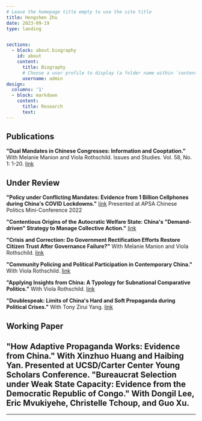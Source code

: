 ```yaml
---
# Leave the homepage title empty to use the site title
title: Hongshen Zhu
date: 2023-09-19
type: landing


sections:
  - block: about.biography
    id: about
    content:
      title: Biography
      # Choose a user profile to display (a folder name within `content/authors/`)
      username: admin
design:
  columns: '1'
  - block: markdown
    content:
      title: Research
      text: 
---        
```

## Publications
**"Dual Mandates in Chinese Congresses: Information and Cooptation.”** With
Melanie Manion and Viola Rothschild. Issues and Studies. Vol. 58, No. 1: 1-20. [link](https://doi.org/10.1142/S1013251121500193)

## Under Review

**"Policy under Conflicting Mandates: Evidence from 1 Billion Cellphones during China's COVID Lockdowns."** [link](uploads/zhu_jmp.pdf) 
Presented at APSA Chinese Politics Mini-Conference 2022

**"Contentious Origins of the Autocratic Welfare State: China's "Demand-driven" Strategy to Manage Collective Action."** [link](uploads/social_security.pdf) 

**"Crisis and Correction: Do Government Rectification Efforts Restore Citizen Trust After Governance Failure?"** With Melanie Manion and Viola Rothschild. [link](uploads/zhu_manion_rothschild_crisis.pdf) 

**"Community Policing and Political Participation in Contemporary China."** With Viola Rothschild. [link](uploads/rothschild_zhu_policing.pdf)

**"Applying Insights from China: A Typology for Subnational Comparative Politics."** With Viola Rothschild. [link](uploads/zhu_rothschild_typology.pdf)

**"Doublespeak: Limits of China's Hard and Soft Propaganda during Political Crises."** With Tony Zirui Yang. [link](uploads/yang_zhu_doublespeak.pdf)

## Working Paper

**"How Adaptive Propaganda Works: Evidence from China."** With Xinzhuo Huang and Haibing Yan. Presented at UCSD/Carter Center Young Scholars Conference.
**"Bureaucrat Selection under Weak State Capacity: Evidence from the Democratic Republic of Congo."** With Dongil Lee, Eric Mvukiyehe, Christelle Tchoup, and Guo Xu.
---

---


